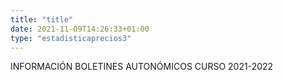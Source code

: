 ```yaml
---
title: "title"
date: 2021-11-09T14:26:33+01:00
type: "estadisticaprecios3"
---
```

INFORMACIÓN BOLETINES AUTONÓMICOS CURSO 2021-2022